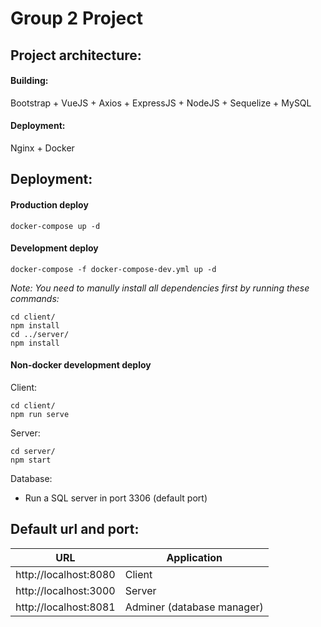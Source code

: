 # Group 2 Project

## Project architecture:

#### Building:
Bootstrap + VueJS + Axios + ExpressJS + NodeJS + Sequelize + MySQL

#### Deployment:
Nginx + Docker

## Deployment:

#### Production deploy
```
docker-compose up -d
```

#### Development deploy
```
docker-compose -f docker-compose-dev.yml up -d
```
*Note: You need to manully install all dependencies first by running these commands:*
```
cd client/
npm install
cd ../server/
npm install
```

#### Non-docker development deploy
Client:
```
cd client/
npm run serve
```
Server:
```
cd server/
npm start
```
Database: 
- Run a SQL server in port 3306 (default port)

## Default url and port:
URL | Application
-- | --
http://localhost:8080 | Client
http://localhost:3000 | Server
http://localhost:8081 | Adminer (database manager)
